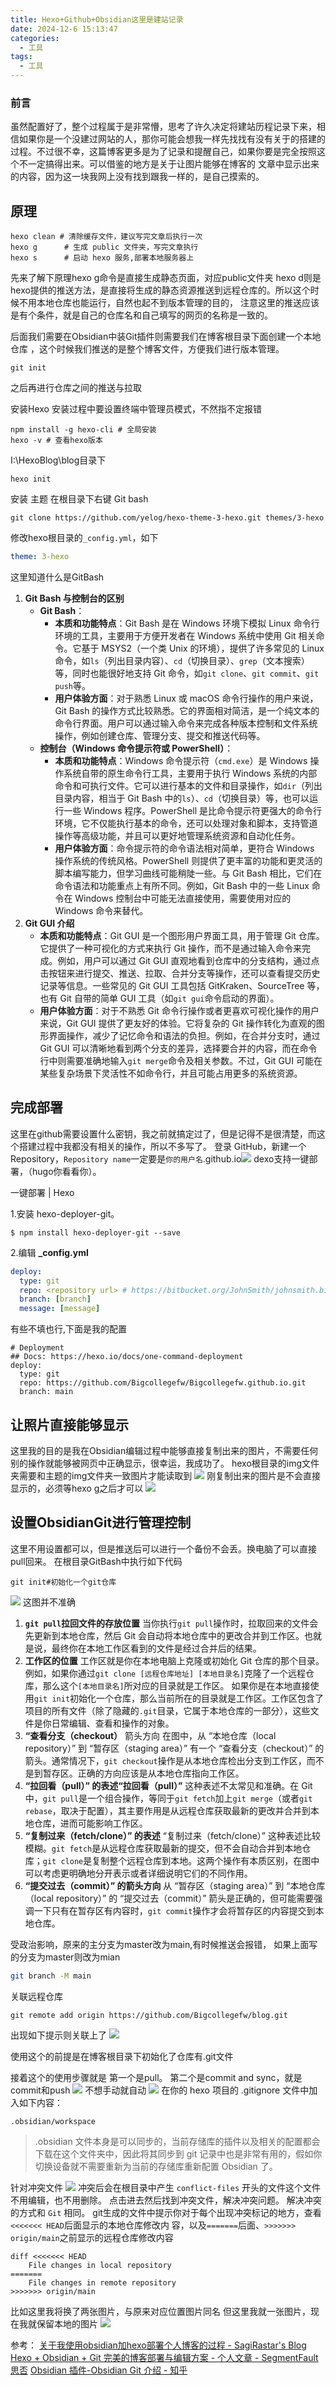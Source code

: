 ```yaml
---
title: Hexo+Github+Obsidian这里是建站记录
date: 2024-12-6 15:13:47
categories:
  - 工具
tags:
  - 工具
---
```

### 前言
虽然配置好了，整个过程属于是非常懵，思考了许久决定将建站历程记录下来，相信如果你是一个没建过网站的人，那你可能会想我一样先找找有没有关于的搭建的过程。不过很不幸，这篇博客更多是为了记录和提醒自己，如果你要是完全按照这个不一定搞得出来。可以借鉴的地方是关于让图片能够在博客的 文章中显示出来的内容，因为这一块我网上没有找到跟我一样的，是自己摸索的。

## 原理
```
hexo clean # 清除缓存文件，建议写完文章后执行一次
hexo g		# 生成 public 文件夹，写完文章执行
hexo s		# 启动 hexo 服务,部署本地服务器上
```
先来了解下原理hexo g命令是直接生成静态页面，对应public文件夹
hexo d则是hexo提供的推送方法，是直接将生成的静态资源推送到远程仓库的。所以这个时候不用本地仓库也能运行，自然也起不到版本管理的目的，
注意这里的推送应该是有个条件，就是自己的仓库名和自己填写的网页的名称是一致的。

后面我们需要在Obsidian中装Git插件则需要我们在博客根目录下面创建一个本地仓库 ，这个时候我们推送的是整个博客文件，方便我们进行版本管理。
```
git init
```
之后再进行仓库之间的推送与拉取

安装Hexo
安装过程中要设置终端中管理员模式，不然指不定报错
```
npm install -g hexo-cli # 全局安装  
hexo -v # 查看hexo版本
```
I:\HexoBlog\blog目录下
```
hexo init
```

安装 主题
在根目录下右键 Git bash
```
git clone https://github.com/yelog/hexo-theme-3-hexo.git themes/3-hexo
```
修改hexo根目录的`_config.yml`，如下
```yaml
theme: 3-hexo
```

这里知道什么是GitBash
1. **Git Bash 与控制台的区别**
    - **Git Bash**：
        - **本质和功能特点**：Git Bash 是在 Windows 环境下模拟 Linux 命令行环境的工具，主要用于方便开发者在 Windows 系统中使用 Git 相关命令。它基于 MSYS2（一个类 Unix 的环境），提供了许多常见的 Linux 命令，如`ls`（列出目录内容）、`cd`（切换目录）、`grep`（文本搜索）等，同时也能很好地支持 Git 命令，如`git clone`、`git commit`、`git push`等。
        - **用户体验方面**：对于熟悉 Linux 或 macOS 命令行操作的用户来说，Git Bash 的操作方式比较熟悉。它的界面相对简洁，是一个纯文本的命令行界面。用户可以通过输入命令来完成各种版本控制和文件系统操作，例如创建仓库、管理分支、提交和推送代码等。
    - **控制台（Windows 命令提示符或 PowerShell）**：
        - **本质和功能特点**：Windows 命令提示符（`cmd.exe`）是 Windows 操作系统自带的原生命令行工具，主要用于执行 Windows 系统的内部命令和可执行文件。它可以进行基本的文件和目录操作，如`dir`（列出目录内容，相当于 Git Bash 中的`ls`）、`cd`（切换目录）等，也可以运行一些 Windows 程序。PowerShell 是比命令提示符更强大的命令行环境，它不仅能执行基本的命令，还可以处理对象和脚本，支持管道操作等高级功能，并且可以更好地管理系统资源和自动化任务。
        - **用户体验方面**：命令提示符的命令语法相对简单，更符合 Windows 操作系统的传统风格。PowerShell 则提供了更丰富的功能和更灵活的脚本编写能力，但学习曲线可能稍陡一些。与 Git Bash 相比，它们在命令语法和功能重点上有所不同。例如，Git Bash 中的一些 Linux 命令在 Windows 控制台中可能无法直接使用，需要使用对应的 Windows 命令来替代。
2. **Git GUI 介绍**
    - **本质和功能特点**：Git GUI 是一个图形用户界面工具，用于管理 Git 仓库。它提供了一种可视化的方式来执行 Git 操作，而不是通过输入命令来完成。例如，用户可以通过 Git GUI 直观地看到仓库中的分支结构，通过点击按钮来进行提交、推送、拉取、合并分支等操作，还可以查看提交历史记录等信息。一些常见的 Git GUI 工具包括 GitKraken、SourceTree 等，也有 Git 自带的简单 GUI 工具（如`git gui`命令启动的界面）。
    - **用户体验方面**：对于不熟悉 Git 命令行操作或者更喜欢可视化操作的用户来说，Git GUI 提供了更友好的体验。它将复杂的 Git 操作转化为直观的图形界面操作，减少了记忆命令和语法的负担。例如，在合并分支时，通过 Git GUI 可以清晰地看到两个分支的差异，选择要合并的内容，而在命令行中则需要准确地输入`git merge`命令及相关参数。不过，Git GUI 可能在某些复杂场景下灵活性不如命令行，并且可能占用更多的系统资源。
## 完成部署
这里在github需要设置什么密钥，我之前就搞定过了，但是记得不是很清楚，而这个搭建过程中我都没有相关的操作，所以不多写了。
登录 GitHub，新建一个 Repository，`Repository name`一定要是`你的用户名`.github.io![](../img/beishang20241207113547501.png)
dexo支持一键部署，（hugo你看看你）。

一键部署 | Hexo

 1.安装 hexo-deployer-git。
```
$ npm install hexo-deployer-git --save
```
2.编辑 **_config.yml**
```yml
deploy:  
  type: git  
  repo: <repository url> # https://bitbucket.org/JohnSmith/johnsmith.bitbucket.io  
  branch: [branch]  
  message: [message]
```
有些不填也行,下面是我的配置
```
# Deployment
## Docs: https://hexo.io/docs/one-command-deployment
deploy:
  type: git
  repo: https://github.com/Bigcollegefw/Bigcollegefw.github.io.git
  branch: main
```
## 让照片直接能够显示
这里我的目的是我在Obsidian编辑过程中能够直接复制出来的图片，不需要任何别的操作就能够被网页中正确显示，很幸运，我成功了。
hexo根目录的img文件夹需要和主题的img文件夹一致图片才能读取到
![](../img/beishang20241206160308125.png)
刚复制出来的图片是不会直接显示的，必须等hexo g之后才可以
![](../img/beishang20241206160500289.png)

## 设置ObsidianGit进行管理控制
这里不用设置都可以，但是推送后可以进行一个备份不会丢。换电脑了可以直接pull回来。
在根目录GitBash中执行如下代码
```
git init#初始化一个git仓库
```
![](../img/beishang20241207095904010.png)
这图并不准确
1. **`git pull`拉回文件的存放位置**
	当你执行`git pull`操作时，拉取回来的文件会先更新到本地仓库，然后 Git 会自动将本地仓库中的更改合并到工作区。也就是说，最终你在本地工作区看到的文件是经过合并后的结果。
2. **工作区的位置**
    工作区就是你在本地电脑上克隆或初始化 Git 仓库的那个目录。例如，如果你通过`git clone [远程仓库地址] [本地目录名]`克隆了一个远程仓库，那么这个`[本地目录名]`所对应的目录就是工作区。
	如果你是在本地直接使用`git init`初始化一个仓库，那么当前所在的目录就是工作区。工作区包含了项目的所有文件（除了隐藏的`.git`目录，它属于本地仓库的一部分），这些文件是你日常编辑、查看和操作的对象。
3. **“查看分支（checkout）**
	箭头方向 在图中，从 “本地仓库（local repository）” 到 “暂存区（staging area）” 有一个 “查看分支（checkout）” 的箭头。通常情况下，`git checkout`操作是从本地仓库检出分支到工作区，而不是到暂存区。正确的方向应该是从本地仓库指向工作区。
 4. **“拉回看（pull）” 的表述“拉回看（pull）”** 
	这种表述不太常见和准确。在 Git 中，`git pull`是一个组合操作，等同于`git fetch`加上`git merge`（或者`git rebase`，取决于配置），其主要作用是从远程仓库获取最新的更改并合并到本地仓库，进而可能影响工作区。
 5. **“复制过来（fetch/clone）” 的表述**
	 “复制过来（fetch/clone）” 这种表述比较模糊。`git fetch`是从远程仓库获取最新的提交，但不会自动合并到本地仓库；`git clone`是复制整个远程仓库到本地。这两个操作有本质区别，在图中可以考虑更明确地分开表示或者详细说明它们的不同作用。
6. **“提交过去（commit）” 的箭头方向**
	从 “暂存区（staging area）” 到 “本地仓库（local repository）” 的 “提交过去（commit）” 箭头是正确的，但可能需要强调一下只有在暂存区有内容时，`git commit`操作才会将暂存区的内容提交到本地仓库。

受政治影响，原来的主分支为master改为main,有时候推送会报错，
如果上面写的分支为master则改为mian
```bash
git branch -M main
```

关联远程仓库
```
git remote add origin https://github.com/Bigcollegefw/blog.git
```

出现如下提示则关联上了
![](../img/beishang20241207104637882.png)

使用这个的前提是在博客根目录下初始化了仓库有.git文件

接着这个的使用步骤就是
第一个是pull。
第二个是commit and sync，就是commit和push
![](../img/beishang20241207112633087.png)
不想手动就自动
![](../img/beishang20241207112547502.png)
在你的 hexo 项目的 .gitignore 文件中加入如下内容：
```
.obsidian/workspace
```
> .obsidian 文件本身是可以同步的，当前存储库的插件以及相关的配置都会下载在这个文件夹中，因此将其同步到 git 记录中也是非常有用的，假如你切换设备就不需要重新为当前的存储库重新配置 Obsidian 了。

针对冲突文件
![](../img/beishang20241208002131397.png)
冲突后会在根目录中产生 `conflict-files` 开头的文件这个文件不用编辑，也不用删除。 点击进去然后找到冲突文件，解决冲突问题。 解决冲突的方式和 `Git` 相同。
git生成的文件中提示你对于每个出现冲突标记的地方，查看`<<<<<<< HEAD`后面显示的本地仓库修改内
容，以及`=======`后面、`>>>>>>> origin/main`之前显示的远程仓库修改内容
```
diff <<<<<<< HEAD 
	File changes in local repository 
=======
	File changes in remote repository
>>>>>>> origin/main 
```
比如这里我将换了两张图片，与原来对应位置图片同名
但这里我就一张图片，现在我就保留本地的图片
![](../img/beishang20241208001958088.png)

参考：
[关于我使用obsidian加hexo部署个人博客的过程 - SagiRastar's Blog](https://sagi-rastar.github.io/2023/11/10/%E5%85%B3%E4%BA%8E%E6%88%91%E4%BD%BF%E7%94%A8obsidian%E5%8A%A0hexo%E9%83%A8%E7%BD%B2%E4%B8%AA%E4%BA%BA%E5%8D%9A%E5%AE%A2%E7%9A%84%E8%BF%87%E7%A8%8B/)
[Hexo + Obsidian + Git 完美的博客部署与编辑方案 - 个人文章 - SegmentFault 思否](https://segmentfault.com/a/1190000042111566)
[Obsidian 插件-Obsidian Git 介绍 - 知乎](https://zhuanlan.zhihu.com/p/627318953#:~:text=%E9%80%9A%E8%BF%87%20cmd%2Fctrl%2Bp%20%E6%90%9C%E7%B4%A2%20Obsidian%20Git%3A%20Open%20source%20control,%E7%84%B6%E5%90%8E%E7%82%B9%E5%87%BB%E5%AF%B9%E5%BA%94%E5%9B%BE%E6%A0%87%E5%B0%B1%E5%8F%AF%E4%BB%A5%E6%89%8B%E5%8A%A8%E5%A4%87%E4%BB%BD%E4%BA%86%E3%80%82%20%E5%86%B2%E7%AA%81%E5%90%8E%E4%BC%9A%E5%9C%A8%E6%A0%B9%E7%9B%AE%E5%BD%95%E4%B8%AD%E4%BA%A7%E7%94%9F%20conflict-files%20%E5%BC%80%E5%A4%B4%E7%9A%84%E6%96%87%E4%BB%B6%EF%BC%88%E8%BF%99%E4%B8%AA%E6%96%87%E4%BB%B6%E4%B8%8D%E7%94%A8%E7%BC%96%E8%BE%91%EF%BC%8C%E4%B9%9F%E4%B8%8D%E7%94%A8%E5%88%A0%E9%99%A4%EF%BC%89%E3%80%82%20%E7%82%B9%E5%87%BB%E8%BF%9B%E5%8E%BB%E7%84%B6%E5%90%8E%E6%89%BE%E5%88%B0%E5%86%B2%E7%AA%81%E6%96%87%E4%BB%B6%EF%BC%8C%E8%A7%A3%E5%86%B3%E5%86%B2%E7%AA%81%E9%97%AE%E9%A2%98%E3%80%82%20%E8%A7%A3%E5%86%B3%E5%86%B2%E7%AA%81%E7%9A%84%E6%96%B9%E5%BC%8F%E5%92%8C%20Git%20%E7%9B%B8%E5%90%8C%E3%80%82)


